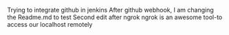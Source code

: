 Trying to integrate github in jenkins
After github webhook, I am changing the Readme.md to test 
Second edit after ngrok
ngrok is an awesome tool-to access our localhost remotely 

